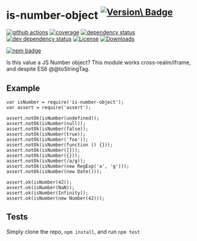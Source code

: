 is-number-object <sup>[![Version\ Badge](https://versionbadg.es/inspect-js/is-number-object.svg)](https://npmjs.org/package/is-number-object)</sup>
===================================================================================================================================================

[![github actions](https://img.shields.io/endpoint?url=https://github-actions-badge-u3jn4tfpocch.runkit.sh/inspect-js/is-number-object)](https://github.com/inspect-js/is-number-object/actions) [![coverage](https://codecov.io/gh/inspect-js/is-number-object/branch/main/graphs/badge.svg)](https://app.codecov.io/gh/inspect-js/is-number-object/) [![dependency status](https://david-dm.org/inspect-js/is-number-object.svg)](https://david-dm.org/inspect-js/is-number-object) [![dev dependency status](https://david-dm.org/inspect-js/is-number-object/dev-status.svg)](https://david-dm.org/inspect-js/is-number-object#info=devDependencies) [![License](https://img.shields.io/npm/l/is-number-object.svg)](LICENSE) [![Downloads](https://img.shields.io/npm/dm/is-number-object.svg)](https://npm-stat.com/charts.html?package=is-number-object)

[![npm badge](https://nodei.co/npm/is-number-object.png?downloads=true&stars=true)](https://npmjs.org/package/is-number-object)

Is this value a JS Number object? This module works cross-realm/iframe, and despite ES6 @<span class="citation" data-cites="toStringTag">@toStringTag</span>.

Example
-------

    var isNumber = require('is-number-object');
    var assert = require('assert');

    assert.notOk(isNumber(undefined));
    assert.notOk(isNumber(null));
    assert.notOk(isNumber(false));
    assert.notOk(isNumber(true));
    assert.notOk(isNumber('foo'));
    assert.notOk(isNumber(function () {}));
    assert.notOk(isNumber([]));
    assert.notOk(isNumber({}));
    assert.notOk(isNumber(/a/g));
    assert.notOk(isNumber(new RegExp('a', 'g')));
    assert.notOk(isNumber(new Date()));

    assert.ok(isNumber(42));
    assert.ok(isNumber(NaN));
    assert.ok(isNumber(Infinity));
    assert.ok(isNumber(new Number(42)));

Tests
-----

Simply clone the repo, `npm install`, and run `npm test`
